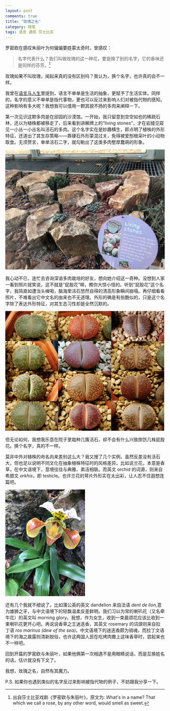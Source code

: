 ```yaml
---
layout: post
comments: true
title: "玫瑰之名"
category: 随笔  
tags: 语言 通感 莎士比亚 
---
```


罗密欧在感叹朱丽叶为何偏偏要姓蒙太奇时，曾感叹：
> 名字代表什么？我们叫做玫瑰的这一种花，要是换了别的名字，它的香味还是同样的芬芳。[^1]

玫瑰如果不叫玫瑰，闻起来真的没有区别吗？我认为，换个名字，也许真的会不一样。

我曾在[语言与人生](/langue)里提到，语言不单单是生活的抽象，更赋予了生活实体。同样的，名字的意义不单单是指代事物，更也可以反过来影响人们对被指代物的感知。这种影响有多大呢？我想我可以借用一颗其貌不扬的多肉来阐释一下。

第一次见识这颗多肉是在邱园的沙漠馆。一开始，我只留意到空空如也的稀疏石林，还以为植株都被移走了，后来看到讲解牌上的“living stones”，才在岩缝见窥见一小丛一小丛名叫活石的多肉。这个名字实在是妙趣横生，即点明了植株的外形特征，还道出了其生存策略——靠硬石外形蒙混过关，免得被爱刨根采叶的小动物取食。无须赘言，单单活石二字，就勾勒出了这类多肉憨厚蠢萌的形象。

![livingstone1](/images/livingstone1.jpg)

我心动不已，连忙去咨询深谙多肉栽培的好友，想向她介绍这一奇种。没想到人家一看到照片就笑说，这不就是“屁股花”嘛，瞧你大惊小怪的。听到“屁股花”这个名字，我简直如遭当头棒喝，脑海里活石悠然自得的清高形象瞬间崩塌。再仔细看看照片，不难看出它中文名的由来也不无道理。外形的确是有些酷似的，只是这个名字除了表达外形特征，对其生态习性却是全然沉默的。

![livingstone2](/images/livingstone2.jpg)

但无论如何，我想我乐意在院子里栽种几簇活石，却不会有什么兴致捯饬几株屁股花。换个名字，真的不一样。

莫非中外对植株的命名向来差别这么大？我又搜了几个实例，虽然反差没有活石大，但也足以说明不同文化在抽象植株特征时的风格差异。比如说兰花，本意是香草，在中文语境下，意境往往与典雅、素洁相联。而英文 orchid 的词源，则来自希腊文 *orkhis*，即 testicle。也许兰花的萼片外形实在太出彩，让人忍不住遐想连篇吧。

<img src="/images/orchid.jpg" alt = "orchid" style="width:50%;">

还有几个我就不细说了。比如蒲公英的英文 dandelion 来自法语 *dent de lion*,意为雄狮之牙，与中文语境下的轻飘温柔反差鲜明。我们习以为常的喇叭花（又名牵牛花）的英文叫 morning glory。我想，作为女生，收到一束晨颂花应该比收到一束喇叭花更开心吧。再说说香草之王迷迭香，其英文 rosemary 的词源则来自拉丁语 *ros marinus (dew of the sea)*。中文语境下的迷迭香颇为销魂，而拉丁文语境下的海之晨露则清新脱俗，也许这两国人民在吃烤肉撒上这味香草时，尝起来也不一样吧。

回到开篇的罗密欧与朱丽叶，如果他俩第一次相遇不是用眼睛说话，而是互换姓名的话，估计就没有下文了。

我想，玫瑰之名，自然有其魔力。

[^1]: 出自莎士比亚戏剧《罗密欧与朱丽叶》，原文为: What's in a name? That which we call a rose, by any other word, would smell as sweet.

P.S. 如果你也遇到类似的名字反过来影响被指代物的例子，不妨跟我分享一下。